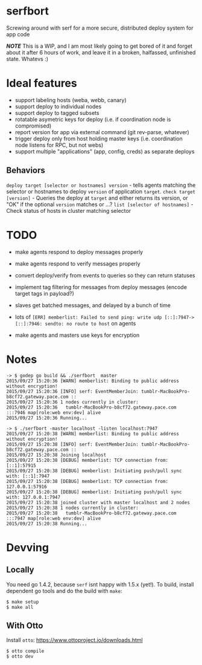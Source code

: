 # serfbort

Screwing around with serf for a more secure, distributed deploy system for app code

***NOTE*** This is a WIP, and I am most likely going to get bored of it and forget about it after 6 hours of work, and leave it in a broken, halfassed, unfinished state. Whatevs :)

# Ideal features

- support labeling hosts (weba, webb, canary)
- support deploy to individual nodes
- support deploy to tagged subsets
- rotatable asymetric keys for deploy (i.e. if coordination node is compromised)
- report version for app via external command (git rev-parse, whatever)
- trigger deploy only from host holding master keys (i.e. coordination node listens for RPC, but not webs)
- support multiple "applications" (app, config, creds) as separate deploys

## Behaviors

`deploy target [selector or hostnames] version` - tells agents matching the selector or hostnames to deploy `version` of application `target`.
`check target [version]` - Queries the deploy at `target` and either returns its version, or "OK" if the optional `version` matches or ...?
`list [selector of hostnames]` - Check status of hosts in cluster matching selector

# TODO

* make agents respond to deploy messages properly
* make agents respond to verify messages properly
* convert deploy/verify from events to queries so they can return statuses
* implement tag filtering for messages from deploy messages (encode target tags in payload?)


* slaves get batched messages, and delayed by a bunch of time
* lots of `[ERR] memberlist: Failed to send ping: write udp [::]:7947->[::]:7946: sendto: no route to host` on agents
* make agents and masters use keys for encryption

# Notes

```
-> $ godep go build && ./serfbort  master
2015/09/27 15:20:36 [WARN] memberlist: Binding to public address without encryption!
2015/09/27 15:20:36 [INFO] serf: EventMemberJoin: tumblr-MacBookPro-b8cf72.gateway.pace.com ::
2015/09/27 15:20:36 1 nodes currently in cluster:
2015/09/27 15:20:36   tumblr-MacBookPro-b8cf72.gateway.pace.com :::7946 map[role:web env:dev] alive
2015/09/27 15:20:36 Running...

-> $ ./serfbort -master localhost -listen localhost:7947
2015/09/27 15:20:38 [WARN] memberlist: Binding to public address without encryption!
2015/09/27 15:20:38 [INFO] serf: EventMemberJoin: tumblr-MacBookPro-b8cf72.gateway.pace.com ::
2015/09/27 15:20:38 Joining localhost
2015/09/27 15:20:38 [DEBUG] memberlist: TCP connection from: [::1]:57915
2015/09/27 15:20:38 [DEBUG] memberlist: Initiating push/pull sync with: [::1]:7947
2015/09/27 15:20:38 [DEBUG] memberlist: TCP connection from: 127.0.0.1:57916
2015/09/27 15:20:38 [DEBUG] memberlist: Initiating push/pull sync with: 127.0.0.1:7947
2015/09/27 15:20:38 joined cluster with master localhost and 2 nodes
2015/09/27 15:20:38 1 nodes currently in cluster:
2015/09/27 15:20:38   tumblr-MacBookPro-b8cf72.gateway.pace.com :::7947 map[role:web env:dev] alive
2015/09/27 15:20:38 Running...
```

# Devving

## Locally

You need go 1.4.2, because `serf` isnt happy with 1.5.x (yet!). To build, install dependent go tools and do the build with `make`:

```
$ make setup
$ make all
```

## With Otto

Install `otto`: https://www.ottoproject.io/downloads.html

```
$ otto compile
$ otto dev
```
